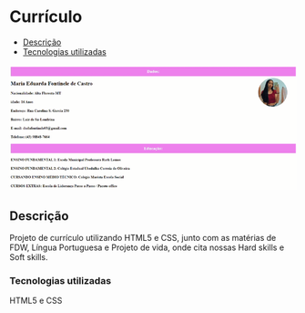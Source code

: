 # Currículo

* [ Descrição](#descri%C3%A7%C3%A3o)
* [Tecnologias utilizadas](#tecnologias-utilizadas)

![Gif Currículo](img/curriculo.gif)

## Descrição
Projeto de currículo utilizando HTML5 e CSS, junto com as matérias de FDW, Língua Portuguesa e Projeto de vida, onde cita nossas Hard skills e Soft skills.

### Tecnologias utilizadas
HTML5 e CSS